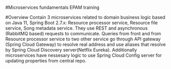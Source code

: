#Microservices fundamentals EPAM training

#Overview
Contain 3 microservices related to domain business logic based on Java 11, Spring Boot 2.7.x: Resource processor service, Resource file service, Song metadata service.
They use REST and asynchronous (RabbitMQ based) requests to communicate. Queries from front and from Resource processor service to two other service go through API gateway (Spring Cloud Gateway) to resolve real address and use aliases that resolve by Spring Cloud Discovery server(Netflix Eureka).
Additionally microservices have nessesary logic to use Spring Cloud Config server for updating properties from central repo.

